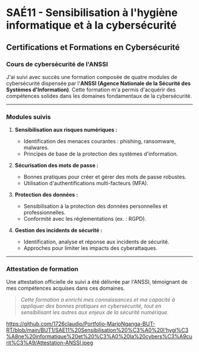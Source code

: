
# **SAÉ11 - Sensibilisation à l'hygiène informatique et à la cybersécurité**

## **Certifications et Formations en Cybersécurité**

### **Cours de cybersécurité de l'ANSSI**
J'ai suivi avec succès une formation composée de quatre modules de cybersécurité dispensée par l'**ANSSI (Agence Nationale de la Sécurité des Systèmes d'Information)**. Cette formation m'a permis d'acquérir des compétences solides dans les domaines fondamentaux de la cybersécurité.

---

### **Modules suivis**
1. **Sensibilisation aux risques numériques :**  
   - Identification des menaces courantes : phishing, ransomware, malwares.  
   - Principes de base de la protection des systèmes d'information.  

2. **Sécurisation des mots de passe :**  
   - Bonnes pratiques pour créer et gérer des mots de passe robustes.  
   - Utilisation d'authentifications multi-facteurs (MFA).  

3. **Protection des données :**  
   - Sensibilisation à la protection des données personnelles et professionnelles.  
   - Conformité avec les réglementations (ex. : RGPD).  

4. **Gestion des incidents de sécurité :**  
   - Identification, analyse et réponse aux incidents de sécurité.  
   - Approches pour limiter les impacts des cyberattaques.  

---

### **Attestation de formation**
Une attestation officielle de suivi a été délivrée par l'ANSSI, témoignant de mes compétences acquises dans ces domaines.

> _Cette formation a enrichi mes connaissances et ma capacité à appliquer des bonnes pratiques en cybersécurité, tout en sensibilisant les autres aux enjeux de la sécurité numérique._

https://github.com/1726claudio/Portfolio-MarioNganga-BUT-RT/blob/main/BUT1/SAE11%20Sensibilisation%20%C3%A0%20l'hygi%C3%A8ne%20informatique%20et%20%C3%A0%20la%20cybers%C3%A9curit%C3%A9/Attestation-ANSSI.jpeg





